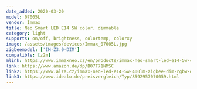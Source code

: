 ```yaml
---
date_added: 2020-03-20
model: 07005L
vendor: Immax
title: Neo Smart LED E14 5W color, dimmable
category: light
supports: on/off, brightness, colortemp, colorxy
image: /assets/images/devices/Immax_07005L.jpg
zigbeemodel: ['IM-Z3.0-DIM']
compatible: [z2m]
mlink: https://www.immaxneo.cz/en/products/immax-neo-smart-led-e14-5w-color-dimmable-zigbee-3-0/
link: https://www.amazon.de/dp/B07T71NMSC
link2: https://www.alza.cz/immax-neo-led-e14-5w-400lm-zigbee-dim-rgbw-d5278179.htm
link3: https://www.idealo.de/preisvergleich/Typ/8592957070059.html
---
```

